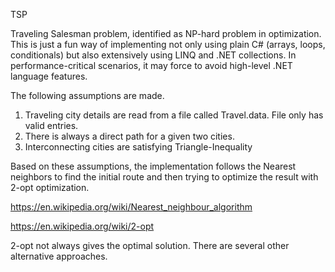 TSP

Traveling Salesman problem, identified as NP-hard problem in optimization. This is just a fun way of implementing not only using plain C# (arrays, loops, conditionals) but also extensively using LINQ and .NET collections. In performance-critical scenarios, it may force to avoid high-level .NET language features. 

The following assumptions are made.
1. Traveling city details are read from a file called Travel.data. File only has valid entries.
2.  There is always a direct path for a given two cities.
4. Interconnecting cities are satisfying Triangle-Inequality

Based on these assumptions, the implementation follows the Nearest neighbors to find the initial route and then trying to optimize the result with 2-opt optimization. 

https://en.wikipedia.org/wiki/Nearest_neighbour_algorithm

https://en.wikipedia.org/wiki/2-opt

2-opt  not always gives the optimal solution. There are several other alternative approaches. 
